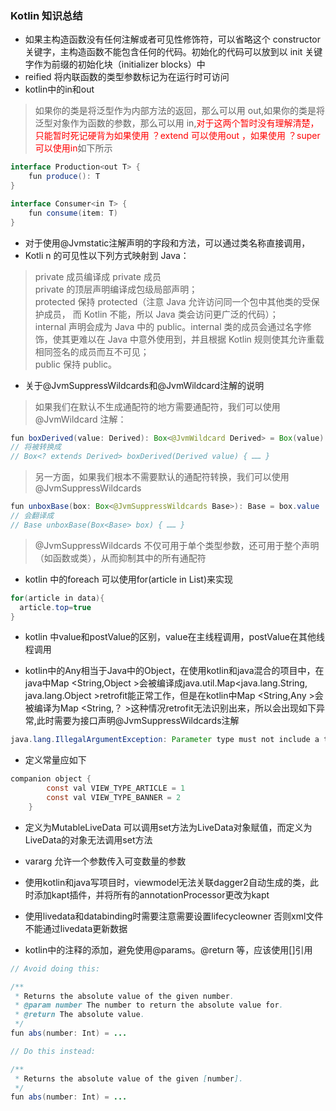 <!--
title:Kotlin 知识总结
subtitle:记录kotlin使用过程中的一些知识点，以便于自己查漏补缺
createDate:2022-11-16
updateDate:2022-11-16
tags:Kotlin
imagePath:img/Kotlin 知识总结
-->


### Kotlin 知识总结

* 如果主构造函数没有任何注解或者可见性修饰符，可以省略这个 constructor 关键字，主构造函数不能包含任何的代码。初始化的代码可以放到以 init 关键字作为前缀的初始化块（initializer blocks）中
* reified 将内联函数的类型参数标记为在运行时可访问
* kotlin中的in和out

>如果你的类是将泛型作为内部方法的返回，那么可以用 out,如果你的类是将泛型对象作为函数的参数，那么可以用 in,<font color=red>对于这两个暂时没有理解清楚，只能暂时死记硬背为如果使用 ？extend 可以使用out ，如果使用 ？super 可以使用in</font>如下所示

```java
interface Production<out T> {
    fun produce(): T
}

interface Consumer<in T> {
    fun consume(item: T)
}
```

* 对于使用@Jvmstatic注解声明的字段和方法，可以通过类名称直接调用，
* Kotli n 的可见性以下列方式映射到 Java：

>private 成员编译成 private 成员</br>
private 的顶层声明编译成包级局部声明；</br>
protected 保持 protected（注意 Java 允许访问同一个包中其他类的受保护成员， 而 Kotlin 不能，所以 Java 类会访问更广泛的代码）；</br>
internal 声明会成为 Java 中的 public。internal 类的成员会通过名字修饰，使其更难以在 Java 中意外使用到，并且根据 Kotlin 规则使其允许重载相同签名的成员而互不可见；</br>
public 保持 public。

* 关于@JvmSuppressWildcards和@JvmWildcard注解的说明<br/>

>如果我们在默认不生成通配符的地方需要通配符，我们可以使用 @JvmWildcard 注解：

```java
fun boxDerived(value: Derived): Box<@JvmWildcard Derived> = Box(value)
// 将被转换成
// Box<? extends Derived> boxDerived(Derived value) { …… }
```
>另一方面，如果我们根本不需要默认的通配符转换，我们可以使用@JvmSuppressWildcards

```java
fun unboxBase(box: Box<@JvmSuppressWildcards Base>): Base = box.value
// 会翻译成
// Base unboxBase(Box<Base> box) { …… }
```
>@JvmSuppressWildcards 不仅可用于单个类型参数，还可用于整个声明（如函数或类），从而抑制其中的所有通配符


* kotlin 中的foreach 可以使用for(article in List)来实现

```java
for(article in data){
  article.top=true
}
```

* kotlin 中value和postValue的区别，value在主线程调用，postValue在其他线程调用

* kotlin中的Any相当于Java中的Object，在使用kotlin和java混合的项目中，在java中Map &lt;String,Object &gt;会被编译成java.util.Map&lt;java.lang.String, java.lang.Object &gt;retrofit能正常工作，但是在kotlin中Map &lt;String,Any &gt;会被编译为Map &lt;String,？ &gt;这种情况retrofit无法识别出来，所以会出现如下异常,此时需要为接口声明@JvmSuppressWildcards注解
```java
java.lang.IllegalArgumentException: Parameter type must not include a type variable or wildcard: java.util.Map<java.lang.String, ?> (parameter #1)
```

* 定义常量应如下

```java
companion object {
        const val VIEW_TYPE_ARTICLE = 1
        const val VIEW_TYPE_BANNER = 2
    }
```

* 定义为MutableLiveData 可以调用set方法为LiveData对象赋值，而定义为LiveData的对象无法调用set方法

* vararg  允许一个参数传入可变数量的参数

* 使用kotlin和java写项目时，viewmodel无法关联dagger2自动生成的类，此时添加kapt插件，并将所有的annotationProcessor更改为kapt

* 使用livedata和databinding时需要注意需要设置lifecycleowner 否则xml文件不能通过livedata更新数据

* kotlin中的注释的添加，避免使用@params。@return 等，应该使用[]引用

```java
// Avoid doing this:

/**
 * Returns the absolute value of the given number.
 * @param number The number to return the absolute value for.
 * @return The absolute value.
 */
fun abs(number: Int) = ...

// Do this instead:

/**
 * Returns the absolute value of the given [number].
 */
fun abs(number: Int) = ...
```